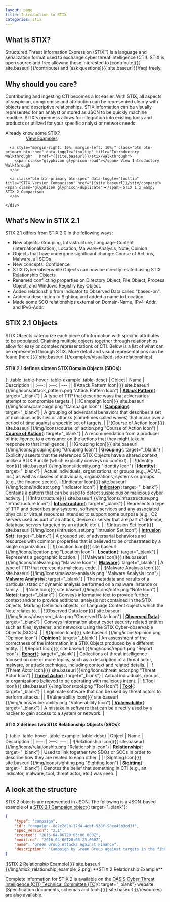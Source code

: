 ```yaml
---
layout: page
title: Introduction to STIX
categories: stix
---
```


## What is STIX?
Structured Threat Information Expression (STIX™) is a language and serialization format used to exchange cyber threat intelligence (CTI). STIX is open source and free allowing those interested to [contribute]({{ site.baseurl }}/contribute) and [ask questions]({{ site.baseurl }}/faq) freely.


## Why should you care?
Contributing and ingesting CTI becomes a lot easier. With STIX, all aspects of suspicion, compromise and attribution can be represented clearly with objects and descriptive relationships. STIX information can be visually represented for an analyst or stored as JSON to be quickly machine readible. STIX's openness allows for integration into existing tools and products or utilized for your specific analyst or network needs.

<div class="row">
  <div class="info-box pull-left med-info-box col-md-12 well">
    Already know some STIX?
    <div>
      <a style="padding: 6px 50px 6px 50px; margin-left: 3%;" class="btn btn-primary btn-spec" data-toggle="tooltip" title="Examples" href="{{site.baseurl}}/stix/examples">
        <span class="glyphicon glyphicon-education"></span> View Examples
      </a>

      <a style="margin-right: 10%; margin-left: 10%;" class="btn btn-primary btn-spec" data-toggle="tooltip" title="Introductory Walkthrough"   href="{{site.baseurl}}/stix/walkthrough">
        <span class="glyphicon glyphicon-road"></span> View Introductory Walkthrough
      </a>

      <a class="btn btn-primary btn-spec" data-toggle="tooltip" title="STIX Version Comparison" href="{{site.baseurl}}/stix/compare"><span class="glyphicon glyphicon-duplicate"></span> STIX 1.x &amp; STIX 2 Comparison
      </a>

    </div>
  </div>
</div>

## What's New in STIX 2.1
STIX 2.1 differs from STIX 2.0 in the following ways:
- New objects: Grouping, Infrastructure, Language-Content (internationalization), Location, Malware-Analysis, Note, Opinion
- Objects that have undergone significant change: Course of Actions, Malware, all SCOs
- New concepts: Confidence
- STIX Cyber-observable Objects can now be directly related using STIX Relationship Objects
- Renamed conflicting properties on Directory Object, File Object, Process Object, and Windows Registry Key Object.
- Added relationship from Indicator to Observed Data called "based-on".
- Added a description to Sighting and added a name to Location.
- Made some SCO relationships external on Domain-Name, IPv4-Addr, and IPv6-Addr.

## STIX 2.1 Objects
STIX Objects categorize each piece of information with specific attributes to be populated. Chaining multiple objects together through relationships allow for easy or complex representations of CTI. Below is a list of what can be represented through STIX. More detail and visual representations can be found [here.]({{ site.baseurl }}/examples/visualized-sdo-relationships)

#### STIX 2.1 defines sixteen STIX Domain Objects (SDOs):

{: .table .table-hover .table-example .table-desc}
| Object | Name | Description |
| :---: | :---: | --- |
| ![Attack Pattern Icon]({{ site.baseurl }}/img/icons/attack_pattern.png "Attack Pattern Icon") | [**Attack Pattern**](https://docs.oasis-open.org/cti/stix/v2.1/csprd01/stix-v2.1-csprd01.html#_Toc16070618){: target="_blank"} | A type of TTP that describe ways that adversaries attempt to compromise targets. |
| ![Campaign Icon]({{ site.baseurl }}/img/icons/campaign.png "Campaign Icon") | [**Campaign**](https://docs.oasis-open.org/cti/stix/v2.1/csprd01/stix-v2.1-csprd01.html#_Toc16070621){: target="_blank"} |  A grouping of adversarial behaviors that describes a set of malicious activities or attacks (sometimes called waves) that occur over a period of time against a specific set of targets.  |
| ![Course of Action Icon]({{ site.baseurl }}/img/icons/course_of_action.png "Course of Action Icon") | [**Course of Action**](https://docs.oasis-open.org/cti/stix/v2.1/csprd01/stix-v2.1-csprd01.html#_Toc16070624){: target="_blank"} | A recommendation from a producer of intelligence to a consumer on the actions that they might take in response to that intelligence. |
| ![Grouping Icon]({{ site.baseurl }}/img/icons/grouping.png "Grouping Icon") | [**Grouping**](https://docs.oasis-open.org/cti/stix/v2.1/csprd01/stix-v2.1-csprd01.html#_Toc16070627){: target="_blank"} | Explicitly asserts that the referenced STIX Objects have a shared context, unlike a STIX Bundle (which explicitly conveys no context). |
| ![Identity Icon]({{ site.baseurl }}/img/icons/identity.png "Identity Icon") | [**Identity**](https://docs.oasis-open.org/cti/stix/v2.1/csprd01/stix-v2.1-csprd01.html#_Toc16070630){: target="_blank"} | Actual individuals, organizations, or groups (e.g., ACME, Inc.) as well as classes of individuals, organizations, systems or groups (e.g., the finance sector).
| ![Indicator Icon]({{ site.baseurl }}/img/icons/indicator.png "Indicator Icon") | [**Indicator**](https://docs.oasis-open.org/cti/stix/v2.1/csprd01/stix-v2.1-csprd01.html#_Toc16070633){: target="_blank"} | Contains a pattern that can be used to detect suspicious or malicious cyber activity. |
| ![Infrastructure]({{ site.baseurl }}/img/icons/infrastructure.png "Infrastructure Icon") | [**Infrastructure**](https://docs.oasis-open.org/cti/stix/v2.1/csprd01/stix-v2.1-csprd01.html#_Toc16070636){: target="_blank"} | Represents a type of TTP and describes any systems, software services and any associated physical or virtual resources intended to support some purpose (e.g., C2 servers used as part of an attack, device or server that are part of defence, database servers targeted by an attack, etc.). |
| ![Intrusion Set Icon]({{ site.baseurl }}/img/icons/intrusion_set.png "Intrusion Set Icon") | [**Intrusion Set**](https://docs.oasis-open.org/cti/stix/v2.1/csprd01/stix-v2.1-csprd01.html#_Toc16070639){: target="_blank"} | A grouped set of adversarial behaviors and resources with common properties that is believed to be orchestrated by a single organization. |
| ![Location Icon]({{ site.baseurl }}/img/icons/location.png "Location Icon") | [**Location**](https://docs.oasis-open.org/cti/stix/v2.1/csprd01/stix-v2.1-csprd01.html#_Toc16070642){: target="_blank"} | Represents a geographic location. |
| ![Malware Icon]({{ site.baseurl }}/img/icons/malware.png "Malware Icon") | [**Malware**](https://docs.oasis-open.org/cti/stix/v2.1/csprd01/stix-v2.1-csprd01.html#_Toc16070645){: target="_blank"} | A type of TTP that represents malicious code. |
| ![Malware Analysis Icon]({{ site.baseurl }}/img/icons/malware-analysis.png "Malware Analysis Icon") | [**Malware Analysis**](https://docs.oasis-open.org/cti/stix/v2.1/csprd01/stix-v2.1-csprd01.html#_Toc16070648){: target="_blank"} | The metadata and results of a particular static or dynamic analysis performed on a malware instance or family. |
| ![Note Icon]({{ site.baseurl }}/img/icons/note.png "Note Icon") | [**Note**](https://docs.oasis-open.org/cti/stix/v2.1/csprd01/stix-v2.1-csprd01.html#_Toc16070651){: target="_blank"} | Conveys informative text to provide further context and/or to provide additional analysis not contained in the STIX Objects, Marking Definition objects, or Language Content objects which the Note relates to. |
| ![Observed Data Icon]({{ site.baseurl }}/img/icons/observed_data.png "Observed Data Icon") | [**Observed Data**](https://docs.oasis-open.org/cti/stix/v2.1/csprd01/stix-v2.1-csprd01.html#_Toc16070654){: target="_blank"} | Conveys information about cyber security related entities such as files, systems, and networks using the STIX Cyber-observable Objects (SCOs). |
| ![Opinion Icon]({{ site.baseurl }}/img/icons/opinion.png "Opinion Icon") | [**Opinion**](https://docs.oasis-open.org/cti/stix/v2.1/csprd01/stix-v2.1-csprd01.html#_Toc16070657){: target="_blank"} | An assessment of the correctness of the information in a STIX Object produced by a different entity. |
| ![Report Icon]({{ site.baseurl }}/img/icons/report.png "Report Icon") | [**Report**](https://docs.oasis-open.org/cti/stix/v2.1/csprd01/stix-v2.1-csprd01.html#_Toc16070660){: target="_blank"} | Collections of threat intelligence focused on one or more topics, such as a description of a threat actor, malware, or attack technique, including context and related details. |
| ![Threat Actor Icon]({{ site.baseurl }}/img/icons/threat_actor.png "Threat Actor Icon") | [**Threat Actor**](https://docs.oasis-open.org/cti/stix/v2.1/csprd01/stix-v2.1-csprd01.html#_Toc16070663){: target="_blank"} | Actual individuals, groups, or organizations believed to be operating with malicious intent. |
| ![Tool Icon]({{ site.baseurl }}/img/icons/tool.png "Tool Icon") | [**Tool**](https://docs.oasis-open.org/cti/stix/v2.1/csprd01/stix-v2.1-csprd01.html#_Toc16070666){: target="_blank"} | Legitimate software that can be used by threat actors to perform attacks. |
| ![Vulnerability Icon]({{ site.baseurl }}/img/icons/vulnerability.png "Vulnerability Icon") | [**Vulnerability**](https://docs.oasis-open.org/cti/stix/v2.1/csprd01/stix-v2.1-csprd01.html#_Toc16070669){: target="_blank"} | A mistake in software that can be directly used by a hacker to gain access to a system or network. |

#### STIX 2 defines two STIX Relationship Objects (SROs):

{:.table .table-hover .table-example .table-desc}
| Object | Name | Description |
| :---: | :---:| --- |
| ![Relationship Icon]({{ site.baseurl }}/img/icons/relationship.png "Relationship Icon") | [**Relationship**](https://docs.oasis-open.org/cti/stix/v2.1/csprd01/stix-v2.1-csprd01.html#_Toc16070673){: target="_blank"} | Used to link together two SDOs or SCOs in order to describe how they are related to each other. |
| ![Sighting Icon]({{ site.baseurl }}/img/icons/sighting.png "Sighting Icon") | [**Sighting**](https://docs.oasis-open.org/cti/stix/v2.1/csprd01/stix-v2.1-csprd01.html#_Toc16070677){: target="_blank"} | Denotes the belief that something in CTI (e.g., an indicator, malware, tool, threat actor, etc.) was seen.  |


## A look at the structure

STIX 2 objects are represented in JSON. The following is a JSON-based example of a [STIX 2.1 Campaign object](https://docs.oasis-open.org/cti/stix/v2.1/csprd01/stix-v2.1-csprd01.html#_Toc16070621){: target="_blank"}:

```json
{
    "type": "campaign",
    "id": "campaign--8e2e2d2b-17d4-4cbf-938f-98ee46b3cd3f",
    "spec_version": "2.1",
    "created": "2016-04-06T20:03:00.000Z",
    "modified": "2016-04-06T20:03:23.000Z",
    "name": "Green Group Attacks Against Finance",
    "description": "Campaign by Green Group against targets in the financial services sector."
}
```

<div class="pull-right text-center about-fig" markdown="span">
![STIX 2 Relationship Example]({{ site.baseurl }}/img/stix2_relationship_example_2.png)
**STIX 2 Relationship Example**
</div>

Complete information for STIX 2 is available on the [OASIS Cyber Threat Intelligence (CTI) Technical Committee (TC)](https://www.oasis-open.org/committees/tc_home.php?wg_abbrev=cti){: target="_blank"} website. [Specification documents, schemas and tools]({{ site.baseurl }}/resources) are also available.
